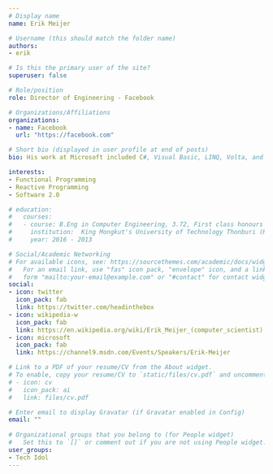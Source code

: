 ```yaml
---
# Display name
name: Erik Meijer

# Username (this should match the folder name)
authors:
- erik

# Is this the primary user of the site?
superuser: false

# Role/position
role: Director of Engineering - Facebook

# Organizations/Affiliations
organizations:
- name: Facebook
  url: "https://facebook.com"

# Short bio (displayed in user profile at end of posts)
bio: His work at Microsoft included C#, Visual Basic, LINQ, Volta, and the reactive programming framework (Reactive Extensions) for .NET.

interests:
- Functional Programming
- Reactive Programming
- Software 2.0

# education:
#   courses:
#   - course: B.Eng in Computer Engineering, 3.72, First class honours
#     institution:  King Mongkut's University of Technology Thonburi (KMUTT)
#     year: 2016 - 2013

# Social/Academic Networking
# For available icons, see: https://sourcethemes.com/academic/docs/widgets/#icons
#   For an email link, use "fas" icon pack, "envelope" icon, and a link in the
#   form "mailto:your-email@example.com" or "#contact" for contact widget.
social:
- icon: twitter
  icon_pack: fab
  link: https://twitter.com/headinthebox
- icon: wikipedia-w
  icon_pack: fab
  link: https://en.wikipedia.org/wiki/Erik_Meijer_(computer_scientist)
- icon: microsoft
  icon_pack: fab
  link: https://channel9.msdn.com/Events/Speakers/Erik-Meijer

# Link to a PDF of your resume/CV from the About widget.
# To enable, copy your resume/CV to `static/files/cv.pdf` and uncomment the lines below.  
# - icon: cv
#   icon_pack: ai
#   link: files/cv.pdf

# Enter email to display Gravatar (if Gravatar enabled in Config)
email: ""
  
# Organizational groups that you belong to (for People widget)
#   Set this to `[]` or comment out if you are not using People widget.  
user_groups:
- Tech Idol
---
```

<!-- Erik Meijer (born 18 April 1963, Curaçao) is a Dutch computer scientist, entrepreneur, and tie-dye enthusiast[1]. From 2000 to early 2013 he was a software architect for Microsoft where he headed the Cloud Programmability Team.[2] He then founded Applied Duality Inc.[3] in 2013. Before that, he was an associate professor at Utrecht University. Since 2015 he has been a Director of Engineering at Facebook. He received his Ph.D. from Nijmegen University in 1992.

Meijer's research has included the areas of functional programming (particularly Haskell[4]) compiler implementation, parsing, programming language design, XML, and foreign function interfaces.

His work at Microsoft included C#, Visual Basic, LINQ, Volta, and the reactive programming framework (Reactive Extensions) for .NET.

In 2009, he was the recipient of the Microsoft Outstanding Technical Leadership Award[5] and in 2007 the Outstanding Technical Achievement Award as a member of the C# team.[6]

Meijer lived in the Netherlands Antilles until the age 14 when his father retired from his job and the family moved back to the Netherlands.[7]

In 2011 Erik Meijer was appointed part-time professor of Cloud Programming within the Software Engineering Research Group at Delft University of Technology.[8] He is also member of the ACM Queue Editorial Board.[9] Since 2013 he is also Honorary Professor of Programming Language Design at the School of Computer Science of the University of Nottingham, associated with the Functional Programming Laboratory.

In early 2013 Erik Meijer left Microsoft and started Applied Duality Incorporated. During this period he worked on the Hack language with Facebook, RxJava library with Netflix and Dart language with Google.[10]

On Christmas 2014 Erik Meijer was diagnosed with chronic myelogenous leukemia and suffered a close to death experience for which he was hospitalized.

He teaches a course on the MOOC provider Coursera, called "Principles of Reactive Programming",[11] and a course on edX called "Introduction to Functional Programming".[12] -->



